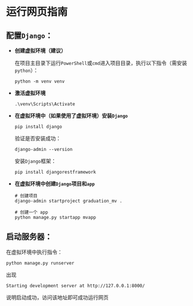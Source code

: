 # 运行网页指南

## 配置`Django`：

- **创建虚拟环境（建议）**

  在项目主目录下运行`PowerShell`或`cmd`进入项目目录，执行以下指令（需安装`python`）：

  ```
  python -m venv venv
  ```

- **激活虚拟环境**

  ```
  .\venv\Scripts\Activate
  ```

- **在虚拟环境中（如果使用了虚拟环境）安装`Django`**

  ```
  pip install django
  ```

  验证是否安装成功：

  ```
  django-admin --version
  ```

  安装`Django`框架：

  ```
  pip install djangorestframework
  ```

- **在虚拟环境中创建`Django`项目和`app`**

  ```
  # 创建项目
  django-admin startproject graduation_mv .
  
  # 创建一个 app
  python manage.py startapp mvapp
  ```

## 启动服务器：

在虚拟环境中执行指令：

```
python manage.py runserver
```

出现

```
Starting development server at http://127.0.0.1:8000/
```

说明启动成功，访问该地址即可成功运行网页